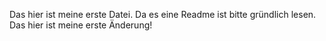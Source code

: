 Das hier ist meine erste Datei. Da es eine Readme ist bitte gründlich lesen.
Das hier ist meine erste Änderung!